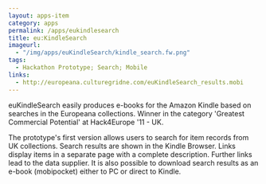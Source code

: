 ```yaml
---
layout: apps-item
category: apps
permalink: /apps/eukindlesearch
title: eu:KindleSearch
imageurl:
  - "/img/apps/euKindleSearch/kindle_search.fw.png"
tags:
  - Hackathon Prototype; Search; Mobile
links:
  - http://europeana.culturegridne.com/euKindleSearch_results.mobi
---
```


euKindleSearch easily produces e-books for the Amazon Kindle based on searches in the Europeana collections. Winner in the category 'Greatest Commercial Potential' at Hack4Europe '11 - UK.

The prototype's first version allows users to search for item records from UK collections. Search results are shown in the Kindle Browser. Links display items in a separate page with a complete description. Further links lead to the data supplier. It is also possible to download search results as an e-book (mobipocket) either to PC or direct to Kindle. 


